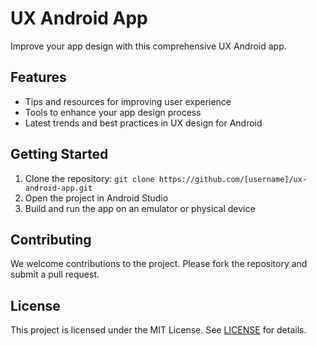 # UX Android App

Improve your app design with this comprehensive UX Android app.

## Features
- Tips and resources for improving user experience
- Tools to enhance your app design process
- Latest trends and best practices in UX design for Android

## Getting Started
1. Clone the repository: `git clone https://github.com/[username]/ux-android-app.git`
2. Open the project in Android Studio
3. Build and run the app on an emulator or physical device

## Contributing
We welcome contributions to the project. Please fork the repository and submit a pull request.

## License
This project is licensed under the MIT License. See [LICENSE](LICENSE) for details.
